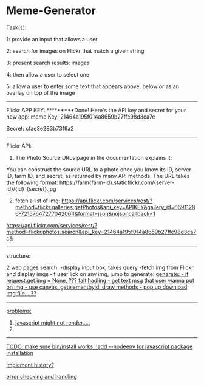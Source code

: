 # Meme-Generator


Task(s):

1: provide an input that allows a user 

2: search for images on Flickr that match a given string

3: present search results:  images 

4: then allow a user to select one 

5: allow a user to enter some text that appears above, below or as an overlay on top of the image


--------------------------------------------------------
Flickr APP KEY:
*********Done! Here's the API key and secret for your new app:
	meme
Key:
21464a195f014a8659b27ffc98d3ca7c

Secret:
cfae3e283b73f9a2

--------------------------------------------------------
Flickr API:

1. The Photo Source URLs page in the documentation explains it:

You can construct the source URL to a photo once you know its ID, server ID, farm ID, and secret, as returned by many API methods. The URL takes the following format:
https://farm{farm-id}.staticflickr.com/{server-id}/{id}_{secret}.jpg


2. fetch a list of img:
https://api.flickr.com/services/rest/?method=flickr.galleries.getPhotos&api_key=APIKEY&gallery_id=66911286-72157647277042064&format=json&nojsoncallback=1

https://api.flickr.com/services/rest/?method=flickr.photos.search&api_key=21464a195f014a8659b27ffc98d3ca7c&

--------------------------------------------------------
structure:

2 web pages
search:
    -display input box, takes query
    -fetch img from Flickr and display imgs
    -if user lick on any img, jump to generate: <a href="/generate/img={img_url}">
generate:
    - if request.get.img = None, ??? falt hadling 
    - get text msg that user wanna put on img
    - use canvas. getelementbyid. draw methods
    - pop up download img file... ??


--------------------------------------------------------
problems:
1. javascript might not render..... 
2. 


--------------------------------------------------------
TODO: 
make sure bin/install works: !add --nodeenv for javascript package installation

implement history?


error checking and handling